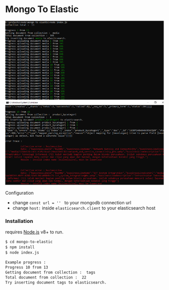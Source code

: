 # Mongo To Elastic
![Example](ss.PNG "Example")
![Error Trace](error.PNG "Error Trace")



Configuration

  - change ```const url = '' ``` to your mongodb connection url
  - change ```host:``` inside ```elasticsearch.client``` to your elasticsearch host

### Installation

requires [Node.js](https://nodejs.org/) v8+ to run.

```sh
$ cd mongo-to-elastic
$ npm install 
$ node index.js
```

```MD 
Example progress : 
Progress 10 from 13
Getting document from collection :  tags
Total document from collection :  22
Try inserting document tags to elasticsearch.
```


